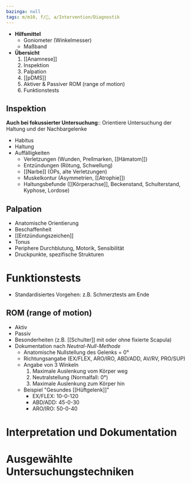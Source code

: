 ```yaml
---
bazinga: null
tags: m/m10, f/🦴, a/Intervention/Diagnostik
---
```

- **Hilfsmittel**
    - Goniometer (Winkelmesser)
    - Maßband
- **Übersicht**
    1. [[Anamnese]]
    2. Inspektion
    3. Palpation
    4. [[pDMS]]
    5. Aktiver & Passiver ROM (range of motion)
    6. Funktionstests

## Inspektion

**Auch bei fokussierter Untersuchung**:: Orientiere Untersuchung der Haltung und der Nachbargelenke

- Habitus
- Haltung
- Auffälligkeiten
    - Verletzungen (Wunden, Prellmarken, [[Hämatom]])
    - Entzündungen (Rötung, Schwellung)
    - [[Narbe]] (OPs, alte Verletzungen)
    - Muskelkontur (Asymmetrien, [[Atrophie]])
    - Haltungsbefunde ([[Körperachse]], Beckenstand, Schulterstand, Kyphose, Lordose)

## Palpation

- Anatomische Orientierung
- Beschaffenheit
- [[Entzündungszeichen]]
- Tonus
- Periphere Durchblutung, Motorik, Sensibilität
- Druckpunkte, spezifische Strukturen

# Funktionstests

- Standardisiertes Vorgehen: z.B. Schmerztests am Ende

## **ROM (range of motion)**

- Aktiv
- Passiv
- Besonderheiten (z.B. [[Schulter]] mit oder ohne fixierte Scapula)
- Dokumentation nach *Neutral-Null-Methode*
    - Anatomische Nullstellung des Gelenks = 0°
    - Richtungsangabe (EX/FLEX, ARO/IRO, ABD/ADD, AV/RV, PRO/SUP)
    - Angabe von 3 Winkeln
        1. Maximale Auslenkung vom Körper weg
        2. Neutralstellung (Normalfall: 0°)
        3. Maximale Auslenkung zum Körper hin
    - Beispiel "Gesundes [[Hüftgelenk]]"
        - EX/FLEX: 10-0-120
        - ABD/ADD: 45-0-30
        - ARO/IRO: 50-0-40

# Interpretation und Dokumentation

# Ausgewählte Untersuchungstechniken

